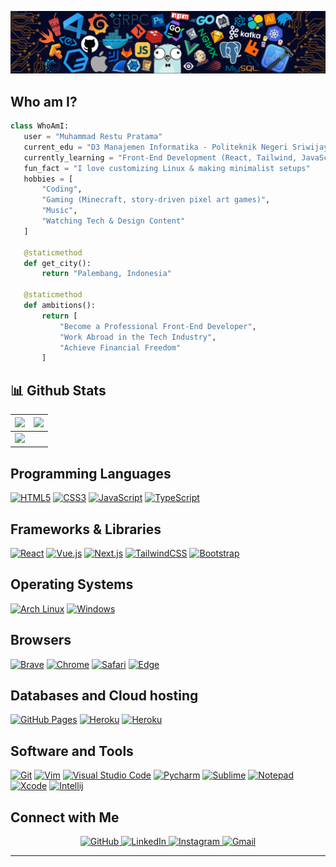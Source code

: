 ![Github Banner](https://github.com/Jaydeep-Yadav/Jaydeep-Yadav/blob/main/banner.png)

## Who am I?

 ```python
class WhoAmI:
    user = "Muhammad Restu Pratama"
    current_edu = "D3 Manajemen Informatika - Politeknik Negeri Sriwijaya"
    currently_learning = "Front-End Development (React, Tailwind, JavaScript)"
    fun_fact = "I love customizing Linux & making minimalist setups"
    hobbies = [
        "Coding",
        "Gaming (Minecraft, story-driven pixel art games)",
        "Music",
        "Watching Tech & Design Content"
    ]

    @staticmethod
    def get_city():
        return "Palembang, Indonesia"

    @staticmethod
    def ambitions():
        return [
            "Become a Professional Front-End Developer",
            "Work Abroad in the Tech Industry",
            "Achieve Financial Freedom"
        ]

 ```

 
## 📊 Github Stats

<img src="https://github-readme-stats.vercel.app/api?username=muhammadrestupratama&show_icons=true&count_private=true&theme=github_dark"> | <img src="https://github-readme-streak-stats.herokuapp.com/?user=muhammadrestupratama&theme=blueberry_duo"/>
|---|---|
<img src="https://github-readme-stats.vercel.app/api/top-langs/?username=muhammadrestupratama&layout=compact&theme=github_dark"/> |


## Programming Languages

<p>
   <a href="#"><img alt="HTML5" src="https://img.shields.io/badge/HTML5-%23E34F26.svg?logo=html5&logoColor=white"></a>
   <a href="#"><img alt="CSS3" src="https://img.shields.io/badge/CSS3-%231572B6.svg?logo=css3&logoColor=white"></a>   
   <a href="#"><img alt="JavaScript" src="https://img.shields.io/badge/JavaScript-%23F7DF1E.svg?logo=javascript&logoColor=black"></a>
   <a href="#"><img alt="TypeScript" src="https://img.shields.io/badge/TypeScript-%23007ACC.svg?logo=typescript&logoColor=white"></a>
</p>

## Frameworks & Libraries
<p>
   <a href="#"><img alt="React" src="https://img.shields.io/badge/React-%2320232a.svg?logo=react&logoColor=%2361DAFB"></a>
   <a href="#"><img alt="Vue.js" src="https://img.shields.io/badge/Vue.js-%2335495e.svg?logo=vuedotjs&logoColor=%234FC08D"></a>
   <a href="#"><img alt="Next.js" src="https://img.shields.io/badge/Next.js-%23000000.svg?logo=nextdotjs&logoColor=white"></a>
   <a href="#"><img alt="TailwindCSS" src="https://img.shields.io/badge/TailwindCSS-%2338B2AC.svg?logo=tailwind-css&logoColor=white"></a>
   <a href="#"><img alt="Bootstrap" src="https://img.shields.io/badge/Bootstrap-563D7C?logo=bootstrap&logoColor=white"></a>
</p>


## Operating Systems

<p>
	<a href="#"><img alt="Arch Linux" src="https://img.shields.io/badge/Arch_Linux-1793D1?logo=arch-linux&logoColor=white"></a>
	<a href="#"><img alt="Windows" src="https://img.shields.io/badge/Windows-0078D6?logo=windows&logoColor=white"></a>
	
</p>

## Browsers

<p>
	<a href="#"><img alt="Brave" src="https://img.shields.io/badge/Brave-FB542B?logo=brave&logoColor=white"></a>
	<a href="#"><img alt="Chrome" src="https://img.shields.io/badge/Google_chrome-4285F4?logo=Google-Chrome&logoColor=white"></a>
	<a href="#"><img alt="Safari" src="https://img.shields.io/badge/Safari-FF1B2D?logo=Safari&logoColor=white"></a>
	<a href="#"><img alt="Edge" src="https://img.shields.io/badge/Microsoft_Edge-0078D7?logo=Microsoft-edge&logoColor=white"></a>
</p>

## Databases and Cloud hosting

<p>
    <a href="#"><img alt="GitHub Pages" src="https://img.shields.io/badge/GitHub%20Pages-%23327FC7.svg?logo=github&logoColor=white"></a>
    <a href="#"><img alt="Heroku" src="https://img.shields.io/badge/Heroku%20-%23430098.svg?logo=heroku&logoColor=white"></a>
    <a href="#"><img alt="Heroku" src="https://img.shields.io/badge/Xampp%20-%23430098.svg?logo=xampp&logoColor=white"></a>
</p> 

## Software and Tools

<p>
  <a href="#"><img alt="Git" src="https://img.shields.io/badge/Git%20-%23F05033.svg?logo=git&logoColor=white"></a>
	<a href="#"><img alt="Vim" src="https://img.shields.io/badge/VIM-%2311AB00.svg?logo=vim&logoColor=white"></a>
  <a href="#"><img alt="Visual Studio Code" src="https://img.shields.io/badge/Visual%20Studio%20Code-0078d7.svg?logo=visual-studio-code&logoColor=white"></a>
  <a href="#"><img alt="Pycharm" src="https://img.shields.io/badge/pycharm-143?logo=pycharm&logoColor=black&color=green&labelColor=green"></a>
	<a href="#"><img alt="Sublime" src="https://img.shields.io/badge/sublime_text-%23575757.svg?logo=sublime-text&logoColor=important"></a>
	<a href="#"><img alt="Notepad" src="https://img.shields.io/badge/Notepad++-90E59A.svg?logo=notepad%2B%2B&logoColor=black"></a>
	<a href="#"><img alt="Xcode" src="https://img.shields.io/badge/Xcode-007ACC?for-the-badge&logo=xcode&logoColor=white"></a>
	<a href="#"><img alt="Intellij" src="https://img.shields.io/badge/IntelliJ&nbsp;IDEA-000000.svg?logo=intellij-idea&logoColor=white"></a>
</p>

## Connect with Me

<p align="center">
  <a href="https://github.com/muhammadrestupratama" target="_blank">
    <img src="https://img.shields.io/badge/GitHub-181717?style=for-the-badge&logo=github&logoColor=white" alt="GitHub"/>
  </a>
  <a href="https://www.linkedin.com/in/muhammadrestupratama" target="_blank">
    <img src="https://img.shields.io/badge/LinkedIn-0077B5?style=for-the-badge&logo=linkedin&logoColor=white" alt="LinkedIn"/>
  </a>
  <a href="https://instagram.com/restupratama.id" target="_blank">
    <img src="https://img.shields.io/badge/Instagram-E4405F?style=for-the-badge&logo=instagram&logoColor=white" alt="Instagram"/>
  </a>
  <a href="mailto:restupratama1357@gmail.com" target="_blank">
    <img src="https://img.shields.io/badge/Gmail-D14836?style=for-the-badge&logo=gmail&logoColor=white" alt="Gmail"/>
  </a>
</p>

------

